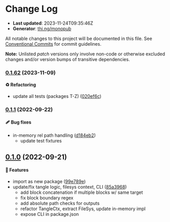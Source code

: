 # Change Log

- **Last updated**: 2023-11-24T09:35:46Z
- **Generator**: [thi.ng/monopub](https://thi.ng/monopub)

All notable changes to this project will be documented in this file.
See [Conventional Commits](https://conventionalcommits.org/) for commit guidelines.

**Note:** Unlisted _patch_ versions only involve non-code or otherwise excluded changes
and/or version bumps of transitive dependencies.

### [0.1.62](https://github.com/thi-ng/umbrella/tree/@thi.ng/tangle@0.1.62) (2023-11-09)

#### ♻️ Refactoring

- update all tests (packages T-Z) ([020ef6c](https://github.com/thi-ng/umbrella/commit/020ef6c))

### [0.1.1](https://github.com/thi-ng/umbrella/tree/@thi.ng/tangle@0.1.1) (2022-09-22)

#### 🩹 Bug fixes

- in-memory rel path handling ([d184eb2](https://github.com/thi-ng/umbrella/commit/d184eb2))
  - update test fixtures

## [0.1.0](https://github.com/thi-ng/umbrella/tree/@thi.ng/tangle@0.1.0) (2022-09-21)

#### 🚀 Features

- import as new package ([99e789e](https://github.com/thi-ng/umbrella/commit/99e789e))
- update/fix tangle logic, filesys context, CLI ([85a3968](https://github.com/thi-ng/umbrella/commit/85a3968))
  - add block concatenation if multiple blocks w/ same target
  - fix block boundary regex
  - add absolute path checks for outputs
  - refactor TangleCtx, extract FileSys, update in-memory impl
  - expose CLI in package.json
